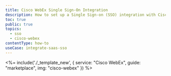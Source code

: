```yaml
---
title: Cisco WebEx Single Sign-On Integration
description: How to set up a Single Sign-on (SSO) integration with Cisco WebEx and Auth0.
toc: true
public: true
topics:
  - sso
  - cisco-webex
contentType: how-to
useCase: integrate-saas-sso
---
```


<%= include('./_template_new', {
  service: "Cisco WebEx",
  guide: "marketplace",
  img: "cisco-webex"
}) %>
